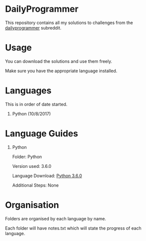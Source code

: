 # DailyProgrammer
This repository contains all my solutions to challenges from the [dailyprogrammer](https://www.reddit.com/r/dailyprogrammer/) subreddit.

# Usage
You can download the solutions and use them freely.

Make sure you have the appropriate language installed.

# Languages
This is in order of date started.
1. Python (10/8/2017)

# Language Guides
1. Python

    Folder: Python

    Version used: 3.6.0

    Language Download: [Python 3.6.0](https://www.python.org/downloads/release/python-360/)

    Additional Steps: None

# Organisation
Folders are organised by each language by name.

Each folder will have notes.txt which will state the progress of each language.
